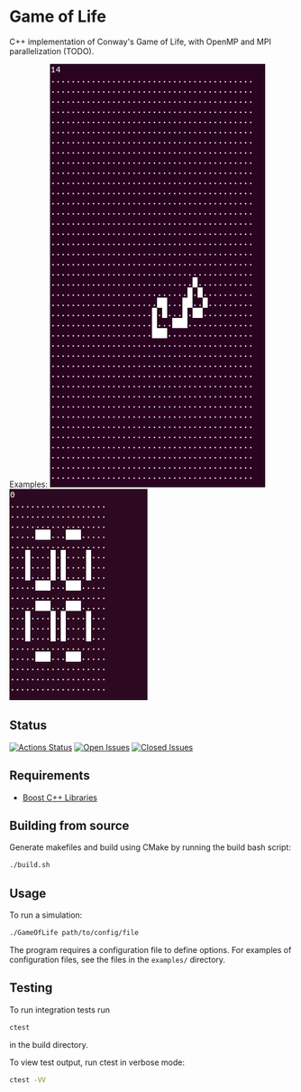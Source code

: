# Game of Life

C++ implementation of Conway's Game of Life, with OpenMP and MPI parallelization (TODO).

Examples:
![](acorn.gif)
![](pulsar.gif)

## Status

[![Actions Status](https://img.shields.io/github/workflow/status/apallath/GameOfLife/CMake)](https://github.com/apallath/GameOfLife/actions)
[![Open Issues](https://img.shields.io/github/issues-raw/apallath/GameOfLife)](https://github.com/apallath/GameOfLife/issues)
[![Closed Issues](https://img.shields.io/github/issues-closed-raw/apallath/GameOfLife)](https://github.com/apallath/GameOfLife/issues)

## Requirements
- [Boost C++ Libraries](https://www.boost.org/)

## Building from source
Generate makefiles and build using CMake by running the build bash script:

```sh
./build.sh
```

## Usage
To run a simulation:

```sh
./GameOfLife path/to/config/file
```

The program requires a configuration file to define options. For examples of configuration files, see the files in the
`examples/` directory.

## Testing
To run integration tests run

```sh
ctest
```

in the build directory.

To view test output, run ctest in verbose mode:

```sh
ctest -VV
```
